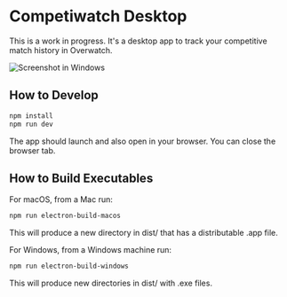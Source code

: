 # Competiwatch Desktop

This is a work in progress. It's a desktop app to track your competitive match history in Overwatch.

![Screenshot in Windows](https://raw.githubusercontent.com/cheshire137/competiwatch-desktop/master/screenshot-2.png)

## How to Develop

```bash
npm install
npm run dev
```

The app should launch and also open in your browser. You can close the
browser tab.

## How to Build Executables

For macOS, from a Mac run:

```bash
npm run electron-build-macos
```

This will produce a new directory in dist/ that has a distributable .app file.

For Windows, from a Windows machine run:

```bash
npm run electron-build-windows
```

This will produce new directories in dist/ with .exe files.
